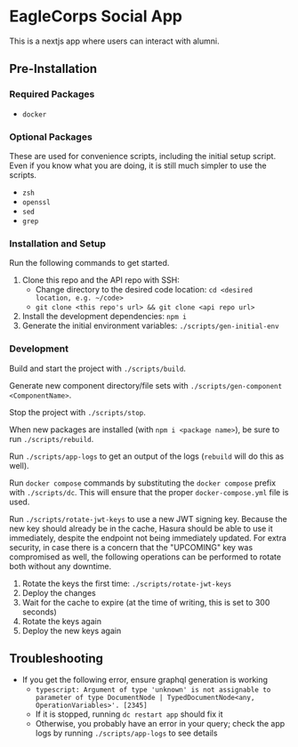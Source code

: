 # EagleCorps Social App

This is a nextjs app where users can interact with alumni.

## Pre-Installation

### Required Packages

- `docker`

### Optional Packages

These are used for convenience scripts, including the initial setup script. Even
if you know what you are doing, it is still much simpler to use the scripts.

- `zsh`
- `openssl`
- `sed`
- `grep`

### Installation and Setup

Run the following commands to get started.

1. Clone this repo and the API repo with SSH:
   - Change directory to the desired code location: `cd <desired location, e.g.
~/code>`
   - `git clone <this repo's url> && git clone <api repo url>`
1. Install the development dependencies: `npm i`
1. Generate the initial environment variables: `./scripts/gen-initial-env`

### Development

Build and start the project with `./scripts/build`.

Generate new component directory/file sets with `./scripts/gen-component
<ComponentName>`.

Stop the project with `./scripts/stop`.

When new packages are installed (with `npm i <package name>`), be sure to run
`./scripts/rebuild`.

Run `./scripts/app-logs` to get an output of the logs (`rebuild` will do this as
well).

Run `docker compose` commands by substituting the `docker compose` prefix with
`./scripts/dc`. This will ensure that the proper `docker-compose.yml` file is
used.

Run `./scripts/rotate-jwt-keys` to use a new JWT signing key. Because the new
key should already be in the cache, Hasura should be able to use it immediately,
despite the endpoint not being immediately updated. For extra security, in case
there is a concern that the "UPCOMING" key was compromised as well, the
following operations can be performed to rotate both without any downtime.

1. Rotate the keys the first time: `./scripts/rotate-jwt-keys`
1. Deploy the changes
1. Wait for the cache to expire (at the time of writing, this is set to 300
   seconds)
1. Rotate the keys again
1. Deploy the new keys again

## Troubleshooting

- If you get the following error, ensure graphql generation is working
  - `typescript: Argument of type 'unknown' is not assignable to parameter of type DocumentNode | TypedDocumentNode<any, OperationVariables>'. [2345]`
  - If it is stopped, running `dc restart app` should fix it
  - Otherwise, you probably have an error in your query; check the app logs by
    running `./scripts/app-logs` to see details
